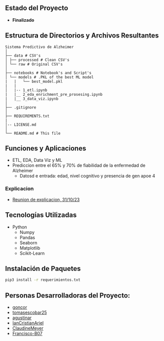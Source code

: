 ## Estado del Proyecto
- **Finalizado**

## Estructura de Directorios y Archivos Resultantes


    Sistema Predictivo de Alzheimer
    │
    ├── data # CSV's
    │ ├── processed # Clean CSV's
    │ └── raw # Original CSV's
    │
    ├── notebooks # Notebook's and Script's
    │ └── models # .PKL of the best ML model
    |   |   └── best_model.pkl
    |   |
    │   |-- 1_etl.ipynb 
    |   |__ 2_eda_enrichment_pre_prosesing.ipynb
    |   |__ 3_data_viz.ipynb
    │
    ├── .gitignore
    │
    ├── REQUIREMENTS.txt
    |
    │-- LICENSE.md
    │
    └── README.md # This file


## Funciones y Aplicaciones
- ETL, EDA, Data Viz y ML
- Prediccion entre el 65% y 70% de fiabilidad de la enfermedad de Alzheimer
  - Datosd e entrada: edad, nivel cognitivo y presencia de gen apoe 4

### Explicacion
- [Reunion de explicacion, 31/10/23](https://drive.google.com/file/d/1dbK42t-68MLVNwFlm56UufAlBa1XRli4/view)

## Tecnologías Utilizadas
- Python
  - Numpy
  - Pandas
  - Seaborn
  - Matplotlib
  - Scikit-Learn


## Instalación de Paquetes
```bash
pip3 install -r requerimientos.txt
```

## Personas Desarrolladoras del Proyecto:

- [goncor](https://github.com/GonCor)
- [tomasescobar25](https://github.com/tomasescobar25)
- [agustinar](https://github.com/agustinarr)
- [IanCristianAriel](https://github.com/ianCristianAriel)
- [ClaudineMeyer](https://github.com/ClaudineMeyer)
- [Francisco-B07](https://github.com/Francisco-B07)
